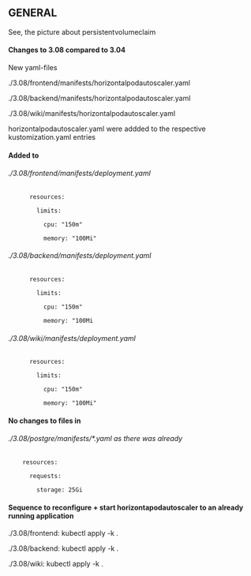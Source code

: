 
<h2>GENERAL</h2>

See, the picture about persistentvolumeclaim


<h4>Changes to 3.08 compared to 3.04</h4>

New yaml-files

 ./3.08/frontend/manifests/horizontalpodautoscaler.yaml

 ./3.08/backend/manifests/horizontalpodautoscaler.yaml

 ./3.08/wiki/manifests/horizontalpodautoscaler.yaml


horizontalpodautoscaler.yaml were addded to the respective kustomization.yaml entries


<h4>Added to</h4>

<h6>./3.08/frontend/manifests/deployment.yaml</h6>

          resources:

            limits:

              cpu: "150m"

              memory: "100Mi"


<h6>./3.08/backend/manifests/deployment.yaml</h6>

          resources:

            limits:

              cpu: "150m"

              memory: "100Mi

              
<h6>./3.08/wiki/manifests/deployment.yaml</h6>

          resources:

            limits:

              cpu: "150m"

              memory: "100Mi"



<h4>No changes to files in </h4>

<h6>./3.08/postgre/manifests/*.yaml as there was already</h6>

        resources:

          requests:

            storage: 25Gi




<h4>Sequence to reconfigure + start horizontapodautoscaler to an already running application</h4>

./3.08/frontend:  kubectl apply -k .

./3.08/backend:  kubectl apply -k .

./3.08/wiki:  kubectl apply -k .
